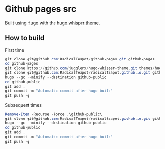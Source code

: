 # Github pages src

Built using [Hugo](https://gohugo.io/) with the [hugo whisper theme](https://github.com/zerostaticthemes/hugo-whisper-theme).

## How to build

First time

```powershell
git clone git@github.com:RadicalTeapot/github-pages.git github-pages
cd github-pages
git clone https://github.com/jugglerx/hugo-whisper-theme.git themes/hugo-whisper-theme
git clone git@github.com:RadicalTeapot/radicalteapot.github.io.git github-public
hugo --gc --minify --destination github-public
cd github-public
git add .
git commit -m "Automatic commit after hugo build"
git push -q
```

Subsequent times

```powershell
Remove-Item -Recurse -Force .\github-public\
git clone git@github.com:RadicalTeapot/radicalteapot.github.io.git github-public
hugo --gc --minify --destination github-public
cd github-public
git add .
git commit -m "Automatic commit after hugo build"
git push -q
```
